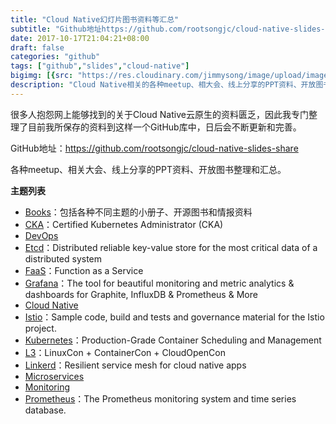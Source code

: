 ```yaml
---
title: "Cloud Native幻灯片图书资料等汇总"
subtitle: "Github地址https://github.com/rootsongjc/cloud-native-slides-share"
date: 2017-10-17T21:04:21+08:00
draft: false
categories: "github"
tags: ["github","slides","cloud-native"]
bigimg: [{src: "https://res.cloudinary.com/jimmysong/image/upload/images/jimmysong-pepsi-cola.jpg", desc: "冠名百事可乐 Oct 15,2017"}]
description: "Cloud Native相关的各种meetup、相大会、线上分享的PPT资料、开放图书资料整理和汇总。GitHub：https://github.com/rootsongjc/cloud-native-slides-share"
---
```


很多人抱怨网上能够找到的关于Cloud Native云原生的资料匮乏，因此我专门整理了目前我所保存的资料到这样一个GitHub库中，日后会不断更新和完善。

GitHub地址：https://github.com/rootsongjc/cloud-native-slides-share

各种meetup、相关大会、线上分享的PPT资料、开放图书整理和汇总。

**主题列表**

- [Books](https://github.com/rootsongjc/cloud-native-slides-share/blob/master/books)：包括各种不同主题的小册子、开源图书和情报资料
- [CKA](https://github.com/rootsongjc/cloud-native-slides-share/blob/master/cka)：Certified Kubernetes Administrator (CKA)
- [DevOps](https://github.com/rootsongjc/cloud-native-slides-share/blob/master/devops)
- [Etcd](https://github.com/rootsongjc/cloud-native-slides-share/blob/master/etcd)：Distributed reliable key-value store for the most critical data of a distributed system
- [FaaS](https://github.com/rootsongjc/cloud-native-slides-share/blob/master/faas)：Function as a Service
- [Grafana](https://github.com/rootsongjc/cloud-native-slides-share/blob/master/grafana)：The tool for beautiful monitoring and metric analytics & dashboards for Graphite, InfluxDB & Prometheus & More
- [Cloud Native](https://github.com/rootsongjc/cloud-native-slides-share/blob/master/cloud-native)
- [Istio](https://github.com/rootsongjc/cloud-native-slides-share/blob/master/istio)：Sample code, build and tests and governance material for the Istio project.
- [Kubernetes](https://github.com/rootsongjc/cloud-native-slides-share/blob/master/kubernetes)：Production-Grade Container Scheduling and Management
- [L3](https://github.com/rootsongjc/cloud-native-slides-share/blob/master/l3)：LinuxCon + ContainerCon + CloudOpenCon
- [Linkerd](https://github.com/rootsongjc/cloud-native-slides-share/blob/master/linkerd)：Resilient service mesh for cloud native apps
- [Microservices](https://github.com/rootsongjc/cloud-native-slides-share/blob/master/microservices)
- [Monitoring](https://github.com/rootsongjc/cloud-native-slides-share/blob/master/monitoring)
- [Prometheus](https://github.com/rootsongjc/cloud-native-slides-share/blob/master/prometheus)：The Prometheus monitoring system and time series database.